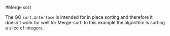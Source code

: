 #Merge sort

The GO `sort.Interface` is intended for in place sorting and therefore it doesn't work for well for Merge-sort. In this example the algorithm is sorting a slice of integers.